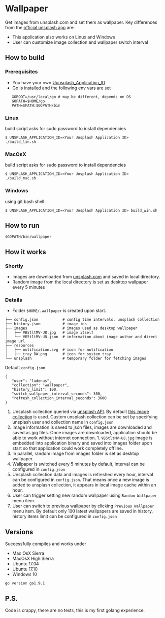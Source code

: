 # Wallpaper
Get images from unsplash.com and set them as wallpaper.
Key differences from the [official unsplash app](https://itunes.apple.com/us/app/unsplash-wallpapers/id1284863847) are:
* This application also works on Linux and Windows
* User can customize image collection and wallpaper switch interval

## How to build
### Prerequisites

* You have your own [Uunsplash_Application_ID](https://unsplash.com/documentation#creating-a-developer-account)
* Go is installed and the following env vars are set
```
   GOROOT=/usr/local/go # may be different, depends on OS
   GOPATH=$HOME/go
   PATH=$PATH:$GOPATH/bin
```
### Linux
build script asks for sudo password to install dependencies
```
$ UNSPLASH_APPLICATION_ID=<Your Unsplash Application ID> ./build_lin.sh
```

### MacOsX
build script asks for sudo password to install dependencies
``` 
$ UNSPLASH_APPLICATION_ID=<Your Unsplash Application ID> ./build_mac.sh
```

### Windows
using git bash shell
```
$ UNSPLASH_APPLICATION_ID=<Your Unsplash Application ID> build_win.sh
```
## How to run
```
$GOPATH/bin/wallpaper
```
## How it works
### Shortly

* Images are downloaded from [unsplash.com](https://unsplash.com) and saved in local directory.
* Random image from the local directory is set as desktop wallpaper every 5 minutes

### Details

* Folder `$HOME/.wallpaper` is created upon start.
```
├── config.json           # config time intervals, unsplash collection
├── history.json          # image ids  
├── images                # images used as desktop wallpaper
│   ├── VB5tltMV-U8.jpg   # image itself
│   └── VB5tltMV-U8.json  # information about image author and direct image url
├── resources
│   ├── notification.svg  # icon for notification
│   ├── tray_BW.png       # icon for system tray
└── unsplash              # temporary folder for fetching images

```

Default `config.json`
```
{
   "user": "ludenus",
   "collection": "wallpaper",
   "history_limit": 100,
   "switch_wallpaper_interval_seconds": 300,
   "refresh_collection_interval_seconds": 3600
}
```
 
1. Unsplash collection queried via [unsplash API](https://community.unsplash.com/developers). By default [this image collection](https://unsplash.com/collections/1263731/wallpaper) is used. Custom unsplash collection can be set by specifying unsplash user and collection name in `config.json`
1. Image information is saved to json files, images are downloaded and saved as jpg files. Once images are downloaded, application should be able to work without internet connection. 1. `VB5tltMV-U8.jpg` image is embedded into application binary and saved into images folder upon start so that application could work completely offline.
1. In parallel, random image from images folder is set as desktop wallpaper.
1. Wallpaper is switched every 5 minutes by default, interval can be configured in `config.json`
1. Unsplash collection data and images is refreshed every hour, interval can be configured in `config.json`. That means once a new image is added to unsplash collection, it appears in local image cache within an hour.
1. User can trigger setting new random wallpaper using `Random Wallpaper` menu item.
1. User can switch to previous wallpaper by clicking `Previous Wallpaper` menu item. By default only 100 latest wallpapers are saved in history, history items limit can be configured in `config.json`

## Versions
Successfully compiles and works under
* Mac OsX Sierra
* MacOsX High Sierra
* Ubuntu 17.04
* Ubuntu 17.10
* Windows 10

```go version go1.9.1``` 

## P.S.
Code is crappy, there are no tests, this is my first golang experience.
